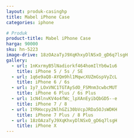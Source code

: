 ```yaml
---
layout: produk-casinghp
title: Mabel iPhone Case
categories: iphone

# Produk
product-title: Mabel iPhone Case
harga: 90000
sku: hn-5223
image-drive: 18zOAzaTyJ9XqKhxyDlNSxO_gD6q7lsgH
gallery:
  - url: 1nKxrmyB5lNadiorkf464homIlYb6w1u6
    title: iPhone 5 / 5s / SE
  - url: 1q6e9aQ8-AYQm9hl1MqwcXUZmGspVyZcL
    title: iPhone 6 / 6s
  - url: 1y7_LOxVNC1TGTAySdO_FSMnm3cwbcMUT
    title: iPhone 6 Plus / 6s Plus
  - url: 1cN4lnvKV4o4fWc_lpXAnEyibQbGD5--e
    title: iPhone 7 / 8
  - url: 1YRHxcpy2NlhGZi30bVcpJRDa5OJsWDKH
    title: iPhone 7 Plus / 8 Plus
  - url: 18zOAzaTyJ9XqKhxyDlNSxO_gD6q7lsgH
    title: iPhone X
---
```

